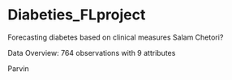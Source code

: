 # Diabeties_FLproject
Forecasting diabetes based on clinical measures
Salam Chetori?

Data Overview:
764 observations with 9 attributes

Parvin
